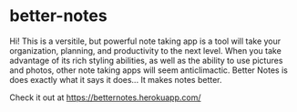 # better-notes

Hi! This is a versitile, but powerful note taking app is a tool will take your organization, planning, and productivity to the next level. When you take advantage of its rich styling abilities, as well as the ability to use pictures and photos, other note taking apps will seem anticlimactic. Better Notes is does exactly what it says it does... It makes notes better.

Check it out at https://betternotes.herokuapp.com/
